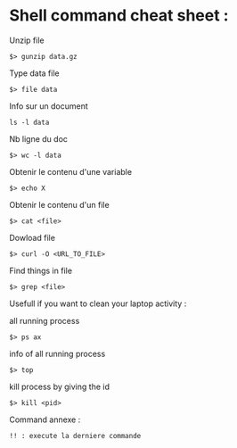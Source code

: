 # Shell command cheat sheet :

Unzip file
```
$> gunzip data.gz
```

Type data file
```
$> file data
```

Info sur un document
```
ls -l data
```

Nb ligne du doc
```
$> wc -l data
```

Obtenir le contenu d'une variable
```
$> echo X
```

Obtenir le contenu d'un file
```
$> cat <file>
```

Dowload file
```
$> curl -O <URL_TO_FILE>
```

Find things in file
```
$> grep <file>
```

Usefull if you want to clean your laptop activity :

all running process
```
$> ps ax
```

info of all running process
```
$> top
```

kill process by giving the id
```
$> kill <pid>
```

Command annexe :
```
!! : execute la derniere commande

```
